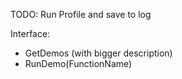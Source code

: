 TODO: 
Run Profile and save to log

Interface:
- GetDemos (with bigger description)
- RunDemo(FunctionName)